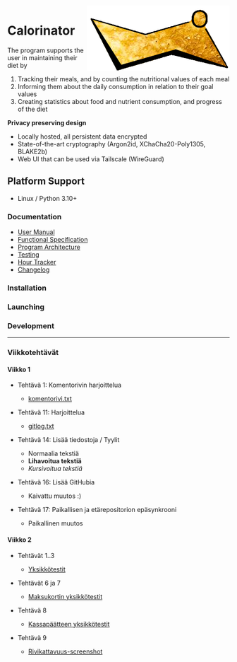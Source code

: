 <img align="right" src="https://raw.githubusercontent.com/MarkusOttela/ot-harjoitustyo/master/logo.png" style="position: relative; top: 0; left: 0;">

# Calorinator 

The program supports the user in maintaining their diet by
  1. Tracking their meals, and by counting the nutritional values of each meal
  2. Informing them about the daily consumption in relation to their goal values
  3. Creating statistics about food and nutrient consumption, and progress of the diet

**Privacy preserving design**

* Locally hosted, all persistent data encrypted
* State-of-the-art cryptography (Argon2id, XChaCha20-Poly1305, BLAKE2b)
* Web UI that can be used via Tailscale (WireGuard) 


## Platform Support

* Linux / Python 3.10+


### Documentation

* [User Manual](https://github.com/MarkusOttela/ot-harjoitustyo/blob/master/Documentation/01%20-%20User%20Manual.md)
* [Functional Specification](https://github.com/MarkusOttela/ot-harjoitustyo/blob/master/Documentation/02%20-%20Functional%20Specification.md)
* [Program Architecture](https://github.com/MarkusOttela/ot-harjoitustyo/blob/master/Documentation/03%20-%20Architectural%20Design.md)
* [Testing](https://github.com/MarkusOttela/ot-harjoitustyo/blob/master/Documentation/04%20-%20Testing.md)
* [Hour Tracker](https://github.com/MarkusOttela/ot-harjoitustyo/blob/master/Documentation/05%20-%20Hour%20Tracker.md)
* [Changelog](https://github.com/MarkusOttela/ot-harjoitustyo/blob/master/Documentation/06%20-%20Changelog.md)


### Installation


### Launching


### Development






---

### Viikkotehtävät

#### Viikko 1

* Tehtävä 1: Komentorivin harjoittelua
  * [komentorivi.txt](https://github.com/MarkusOttela/ot-harjoitustyo/blob/master/laskarit/viikko1/komentorivi.txt)

* Tehtävä 11: Harjoittelua
  * [gitlog.txt](https://github.com/MarkusOttela/ot-harjoitustyo/blob/master/laskarit/viikko1/gitlog.txt)

* Tehtävä 14: Lisää tiedostoja / Tyylit
  * Normaalia tekstiä
  * **Lihavoitua tekstiä**
  * _Kursivoitua tekstiä_

* Tehtävä 16: Lisää GitHubia
  * Kaivattu muutos :)

* Tehtävä 17: Paikallisen ja etärepositorion epäsynkrooni
  * Paikallinen muutos


#### Viikko 2

* Tehtävät 1..3
  * [Yksikkötestit](https://github.com/MarkusOttela/ot-harjoitustyo/blob/master/laskarit/viikko2/maksukortti/src/tests/maksukortti_test.py#L40)

* Tehtävät 6 ja 7
  * [Maksukortin yksikkötestit](https://github.com/MarkusOttela/ot-harjoitustyo/blob/master/laskarit/viikko2/unicafe/src/tests/maksukortti_test.py)

* Tehtävä 8
  * [Kassapäätteen yksikkötestit](https://github.com/MarkusOttela/ot-harjoitustyo/blob/master/laskarit/viikko2/unicafe/src/tests/kassapaate_test.py)

* Tehtävä 9
  * [Rivikattavuus-screenshot](https://github.com/MarkusOttela/ot-harjoitustyo/blob/master/laskarit/viikko2/unicafe_rivikattavuus.png)
